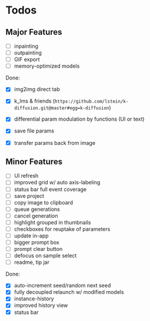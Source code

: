 # Todos

## Major Features

- [ ] inpainting
- [ ] outpainting
- [ ] GIF export
- [ ] memory-optimized models

Done:

- [x] img2img direct tab
- [x] k_lms & friends (`https://github.com/lstein/k-diffusion.git@master#egg=k-diffusion`)
- [x] differential param modulation by functions (UI or text)
- [x] save file params
- [x] transfer params back from image


## Minor Features

- [ ] UI refresh
- [ ] improved grid w/ auto axis-labeling
- [ ] status bar full event coverage
- [ ] save project
- [ ] copy image to clipboard
- [ ] queue generations
- [ ] cancel generation
- [ ] highlight grouped in thumbnails
- [ ] checkboxes for reuptake of parameters
- [ ] update in-app
- [ ] bigger prompt box
- [ ] prompt clear button
- [ ] defocus on sample select
- [ ] readme, tip jar

Done:

- [x] auto-increment seed/random next seed
- [x] fully decoupled relaunch w/ modified models
- [x] instance-history
- [x] improved history view
- [x] status bar
